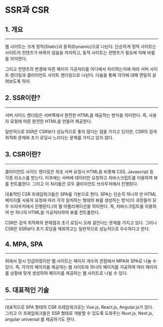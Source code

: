 # SSR과 CSR

## 1. 개요
* * *
  웹 사이트는 크게 정적(Static)과 동적(Dynamic)으로 나뉜다. 단순하게 정적 사이트는 사이트의 컨텐츠가 바뀌지 않음을 의미하고, 동적 사이트는 컨텐츠가 필요에 의해 바뀜을 의미한다.
  
  그리고 컨텐츠의 변경에 따른 페이지 가공처리를 어디에서 처리하는지에 따라 서버 사이트 렌더링과 클라이언트 사이트 렌더링으로 나뉜다. 다음을 통해 각각에 대해 면밀히 살펴보도록 하자. 
  

## 2. SSR이란?
* * *
  서버 사이드 렌더링은 서버쪽에서 완전한 HTML을 제공하는 방식을 의미한다. 즉, 사용자 요청에 따른 완전한 HTML을 만들어 제공한다. 
  
  일반적으로 SSR은 CSR보다 성능적으로 좋지 않다는 점을 가지고 있지만, CSR의 검색 최적화 문제와 초기 로딩시 느리다는 문제를 가지고 있지 않다.

## 3. CSR이란?
* * *
  클라이언트 사이드 렌더링은 최초 서버 요청시 HTML을 비롯해 CSS, Javascript 등 각종 리소스를 받는다. 이후에는 서버에 데이터만 요청하고 자바스크립트를 이용하여 뷰를 컨트롤한다. 그리고 이 처리들은 모두 클라이언트 브라우저에서 진행된다.
  
  대표적인 CSR 프레임워크들은 SPA를 기본으로 한다. SPA는 단순히 하나의 빈 HTML 페이지를 사용자 요청에 따라 각각 일치하는 형태의 뷰를 생성하는 방식(이 과정들이 모두 브라우저에서 진행된다.)의 웹 어플리케이션을 의미한다. 즉, 자바스크립트를 이용하여 빈 하나의 HTML을 가공처리하여 뷰를 컨트롤한다. 
  
  CSR은 검색 최적화의 문제점과 초기 로딩시 오래 걸린다는 문제를 가지고 있다. 그러나 CSR은 SSR보다 초기 로딩을 제외하고는 일반적으로 성능적으로 우수하다고 한다. 

## 4. MPA, SPA
* * *
  위에서 잠시 언급하였지만 웹 사이트는 페이지 개수의 관점에서 MPA와 SPA로 나눌 수 있다. 즉, 각각의 페이지를 제공하는 웹 사이트와 하나의 페이지를 가공하여 여러 페이지를 상황에 맞게 생성하여 페이지를 제공하는 웹 사이트로 나뉠 수 있다. 
  
## 5. 대표적인 기술
* * *
  대표적으로 SPA 형태의 CSR 프레임워크로는 Vue.js, React.js, Angular.js가 있다. 그리고 이 프레임워크들은 SSR 형태로 개발할 수 있도록 도와주는 Nuxt.js, Next.js, angular universal 를 제공하기도 한다. 
